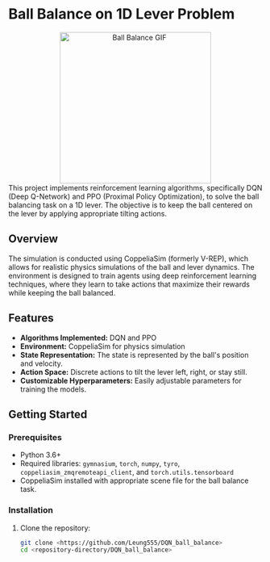 # Ball Balance on 1D Lever Problem

<div style="text-align: center;">
    <img src="docs/Animation_ball_balance_PPO.gif" alt="Ball Balance GIF" width="300" />
</div>
This project implements reinforcement learning algorithms, specifically DQN (Deep Q-Network) and PPO (Proximal Policy Optimization), to solve the ball balancing task on a 1D lever. The objective is to keep the ball centered on the lever by applying appropriate tilting actions.

## Overview

The simulation is conducted using CoppeliaSim (formerly V-REP), which allows for realistic physics simulations of the ball and lever dynamics. The environment is designed to train agents using deep reinforcement learning techniques, where they learn to take actions that maximize their rewards while keeping the ball balanced.

## Features

- **Algorithms Implemented:** DQN and PPO
- **Environment:** CoppeliaSim for physics simulation
- **State Representation:** The state is represented by the ball's position and velocity.
- **Action Space:** Discrete actions to tilt the lever left, right, or stay still.
- **Customizable Hyperparameters:** Easily adjustable parameters for training the models.

## Getting Started

### Prerequisites

- Python 3.6+
- Required libraries: `gymnasium`, `torch`, `numpy`, `tyro`, `coppeliasim_zmqremoteapi_client`, and `torch.utils.tensorboard`
- CoppeliaSim installed with appropriate scene file for the ball balance task.

### Installation

1. Clone the repository:

   ```bash
   git clone <https://github.com/Leung555/DQN_ball_balance>
   cd <repository-directory/DQN_ball_balance>
